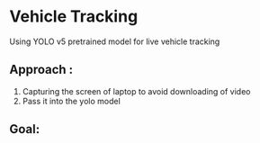 # Vehicle Tracking

Using YOLO v5 pretrained model for live vehicle tracking


## Approach :
1. Capturing the screen of laptop to avoid downloading of video
2. Pass it into the yolo model

## Goal:


